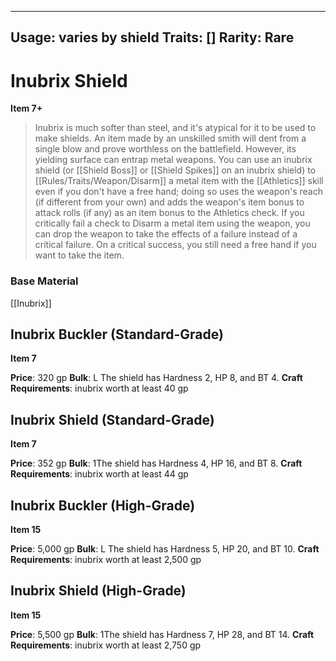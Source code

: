 
---
Usage: varies by shield
Traits: []
Rarity: Rare
---

# Inubrix Shield

**Item 7+**

> Inubrix is much softer than steel, and it's atypical for it to be used to make shields. An item made by an unskilled smith will dent from a single blow and prove worthless on the battlefield. However, its yielding surface can entrap metal weapons. You can use an inubrix shield (or [[Shield Boss]] or [[Shield Spikes]] on an inubrix shield) to [[Rules/Traits/Weapon/Disarm]] a metal item with the [[Athletics]] skill even if you don't have a free hand; doing so uses the weapon's reach (if different from your own) and adds the weapon's item bonus to attack rolls (if any) as an item bonus to the Athletics check. If you critically fail a check to Disarm a metal item using the weapon, you can drop the weapon to take the effects of a failure instead of a critical failure. On a critical success, you still need a free hand if you want to take the item.

### Base Material

[[Inubrix]]

## Inubrix Buckler (Standard-Grade)

**Item 7**

**Price**: 320 gp
**Bulk**: L
The shield has Hardness 2, HP 8, and BT 4.
**Craft Requirements**: inubrix worth at least 40 gp

## Inubrix Shield (Standard-Grade)

**Item 7**

**Price**: 352 gp
**Bulk**: 1The shield has Hardness 4, HP 16, and BT 8.
**Craft Requirements**: inubrix worth at least 44 gp

## Inubrix Buckler (High-Grade)

**Item 15**

**Price**: 5,000 gp
**Bulk**: L
The shield has Hardness 5, HP 20, and BT 10.
**Craft Requirements**: inubrix worth at least 2,500 gp

## Inubrix Shield (High-Grade)

**Item 15**

**Price**: 5,500 gp
**Bulk**: 1The shield has Hardness 7, HP 28, and BT 14.
**Craft Requirements**: inubrix worth at least 2,750 gp
